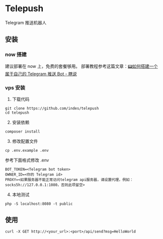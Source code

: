 # Telepush
Telegram 推送机器人


## 安装
### now 搭建
建议部署在 now 上，免费的套餐够用。
部署教程参考这篇文章：[📟如何搭建一个属于自己的 Telegram 推送 Bot - 瞎说](https://hesay.me/posts/your-own-telegram-push-service/)

### vps 安装
1. 下载代码
```shell
git clone https://github.com/indes/telepush
cd telepush
```

2. 安装依赖
```shell
composer install
```

3. 修改配置文件
```shell
cp .env.example .env
```

参考下面格式修改 .env
```shell
BOT_TOKEN=<Telegram bot token>
OWNER_ID=<你的 Telegram id>
PROXY=<如果服务器不能正常访问telegram api服务器，请设置代理，例如：socks5h://127.0.0.1:1080，否则此项留空>
```

4. 本地测试
```
php -S localhost:8080 -t public
```

## 使用
```
curl -X GET http://<your_url>:<port>/api/send?msg=HelloWorld
```
